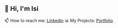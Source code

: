 
## 👋 Hi, I'm Isi

📫 How to reach me: [Linkedin](https://www.linkedin.com/in/isidora-anabalon/)
📊 My Projects: [Portfolio](https://isialas.github.io/)
